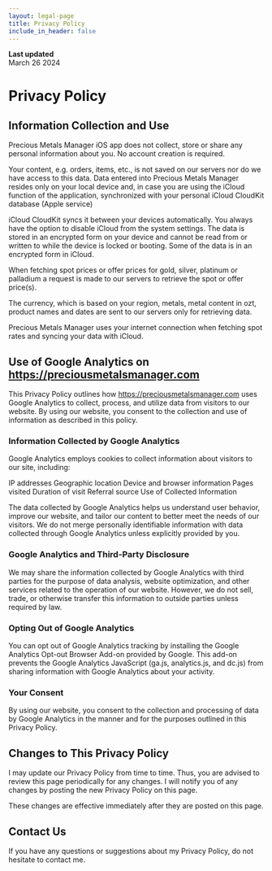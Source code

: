```yaml
---
layout: legal-page
title: Privacy Policy
include_in_header: false
---
```


**Last updated**  
March 26 2024

# Privacy Policy

## Information Collection and Use

Precious Metals Manager iOS app does not collect, store or share any personal information about you. 
No account creation is required.

Your content, e.g. orders, items, etc., is not saved on our servers nor do we have access to this data. 
Data entered into Precious Metals Manager resides only on your local device and, in case you are using 
the iCloud function of the application, synchronized with your personal iCloud CloudKit database (Apple service)

iCloud CloudKit syncs it between your devices automatically. You always have the option to disable iCloud 
from the system settings. The data is stored in an encrypted form on your device and cannot be read from 
or written to while the device is locked or booting. Some of the data is in an encrypted form in iCloud.

When fetching spot prices or offer prices for gold, silver, platinum or palladium a request is made to our servers to retrieve the spot or offer price(s).

The currency, which is based on your region, metals, metal content in ozt, product names and dates are sent to our servers only for retrieving data.

Precious Metals Manager uses your internet connection when fetching spot rates and syncing your data with iCloud.

## Use of Google Analytics on https://preciousmetalsmanager.com

This Privacy Policy outlines how https://preciousmetalsmanager.com uses Google Analytics to collect, process, and utilize data from visitors to our website. By using our website, you consent to the collection and use of information as described in this policy.

### Information Collected by Google Analytics

Google Analytics employs cookies to collect information about visitors to our site, including:

IP addresses
Geographic location
Device and browser information
Pages visited
Duration of visit
Referral source
Use of Collected Information

The data collected by Google Analytics helps us understand user behavior, improve our website, and tailor our content to better meet the needs of our visitors. We do not merge personally identifiable information with data collected through Google Analytics unless explicitly provided by you.

### Google Analytics and Third-Party Disclosure

We may share the information collected by Google Analytics with third parties for the purpose of data analysis, website optimization, and other services related to the operation of our website. However, we do not sell, trade, or otherwise transfer this information to outside parties unless required by law.

### Opting Out of Google Analytics

You can opt out of Google Analytics tracking by installing the Google Analytics Opt-out Browser Add-on provided by Google. This add-on prevents the Google Analytics JavaScript (ga.js, analytics.js, and dc.js) from sharing information with Google Analytics about your activity.

### Your Consent

By using our website, you consent to the collection and processing of data by Google Analytics in the manner and for the purposes outlined in this Privacy Policy.

## Changes to This Privacy Policy

I may update our Privacy Policy from time to time. Thus, you are advised to review this page periodically for any changes. I will notify you of any changes by posting the new Privacy Policy on this page. 

These changes are effective immediately after they are posted on this page.

## Contact Us

If you have any questions or suggestions about my Privacy Policy, do not hesitate to contact me.